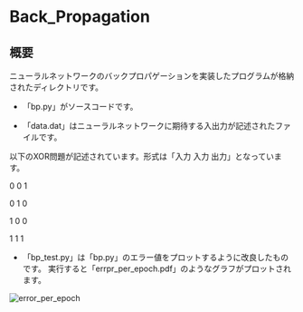 # Back_Propagation

## 概要

ニューラルネットワークのバックプロパゲーションを実装したプログラムが格納されたディレクトリです。

- 「bp.py」がソースコードです。

- 「data.dat」はニューラルネットワークに期待する入出力が記述されたファイルです。

以下のXOR問題が記述されています。形式は「入力 入力 出力」となっています。



0 0 1

0 1 0

1 0 0

1 1 1

- 「bp_test.py」は「bp.py」のエラー値をプロットするように改良したものです。
実行すると「errpr_per_epoch.pdf」のようなグラフがプロットされます。

![error_per_epoch](https://user-images.githubusercontent.com/44384430/50677018-df2e1e80-103a-11e9-9e0b-7e4dc45c81ed.jpg)
